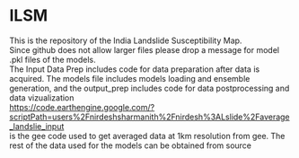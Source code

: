 # ILSM

This is the repository of the India Landslide Susceptibility Map.  
Since github does not allow larger files please drop a message for model .pkl files of the models.  
The Input Data Prep includes code for data preparation after data is acquired. The models file includes models loading and ensemble generation, and the output_prep includes code for data postprocessing and data vizualization  
https://code.earthengine.google.com/?scriptPath=users%2Fnirdeshsharmanith%2Fnirdesh%3ALslide%2Faverage_landslie_input  
is the gee code used to get averaged data at 1km resolution from gee. The rest of the data used for the models can be obtained from source
